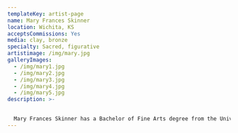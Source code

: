 ```yaml
---
templateKey: artist-page
name: Mary Frances Skinner
location: Wichita, KS
acceptsCommissions: Yes
media: clay, bronze
specialty: Sacred, figurative
artistimage: /img/mary.jpg
galleryImages:
  - /img/mary1.jpg
  - /img/mary2.jpg
  - /img/mary3.jpg
  - /img/mary4.jpg
  - /img/mary5.jpg
description: >-
  

  Mary Frances Skinner has a Bachelor of Fine Arts degree from the University of Iowa. After working in the field of Graphic Design and raising five children, she revisited the clay that she once loved. Moving from pottery, to vessels with portraits on them, to exclusively sculpting people (and angels), she is learning more about art, herself and humanity every day. “Often with more groaning than creating, I strive to move a vision from my heart into the clay. The clay parallels life itself, at times difficult to bear, at other times, pliable and willing. I desire to connect the every day with the mystery of the eternal. Perhaps it’s making the invisible visible, or finding truth in simplicity. As a Catholic artist, my instinct is to echo creation, incarnation, love, and God. In this way, my work becomes a prayer.”
---
```

